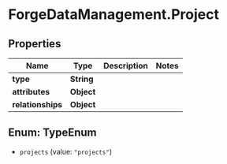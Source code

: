 # ForgeDataManagement.Project

## Properties
Name | Type | Description | Notes
------------ | ------------- | ------------- | -------------
**type** | **String** |  | 
**attributes** | **Object** |  | 
**relationships** | **Object** |  | 


<a name="TypeEnum"></a>
## Enum: TypeEnum


* `projects` (value: `"projects"`)




